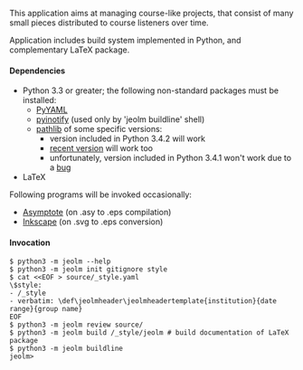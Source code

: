 This application aims at managing course-like projects, that consist of
many small pieces distributed to course listeners over time.

Application includes build system implemented in Python, and
complementary LaTeX package.

#### Dependencies

* Python 3.3 or greater; the following non-standard packages must be installed:
  * [PyYAML](http://pyyaml.org/)
  * [pyinotify](http://github.com/seb-m/pyinotify) (used only by 'jeolm buildline' shell)
  * [pathlib](http://docs.python.org/3/library/pathlib.html) of some specific versions:
    - version included in Python 3.4.2 will work
    - [recent version](http://hg.python.org/cpython/file/4a55b98314cd/Lib/pathlib.py) will work too
    - unfortunately, version included in Python 3.4.1 won't work due to a [bug](http://bugs.python.org/issue20639)
* LaTeX

Following programs will be invoked occasionally:

* [Asymptote](http://asymptote.sourceforge.net/) (on .asy to .eps compilation)
* [Inkscape](http://inkscape.org/) (on .svg to .eps conversion)

#### Invocation

    $ python3 -m jeolm --help
    $ python3 -m jeolm init gitignore style
    $ cat <<EOF > source/_style.yaml
    \$style:
    - /_style
    - verbatim: \def\jeolmheader\jeolmheadertemplate{institution}{date range}{group name}
    EOF
    $ python3 -m jeolm review source/
    $ python3 -m jeolm build /_style/jeolm # build documentation of LaTeX package
    $ python3 -m jeolm buildline
    jeolm>
